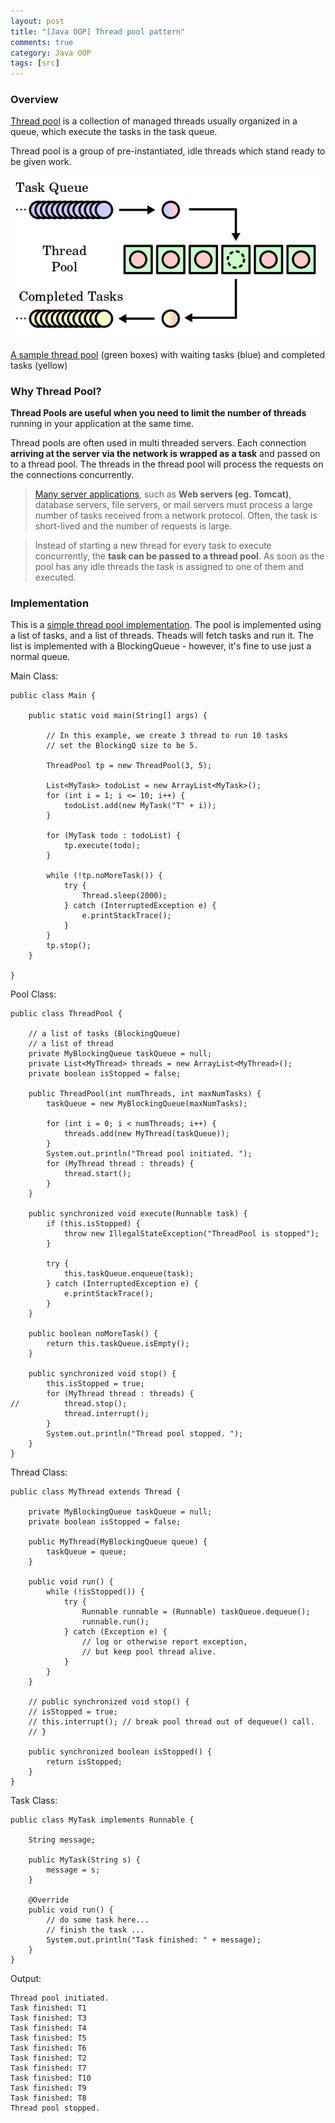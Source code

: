 ```yaml
---
layout: post
title: "[Java OOP] Thread pool pattern"
comments: true
category: Java OOP
tags: [src]
---
```


### Overview

[Thread pool](http://programmers.stackexchange.com/a/173580) is a collection of managed threads usually organized in a queue, which execute the tasks in the task queue.

Thread pool is a group of pre-instantiated, idle threads which stand ready to be given work.

![](/images/thread-pool.png)

[A sample thread pool](http://en.wikipedia.org/wiki/Thread_pool_pattern) (green boxes) with waiting tasks (blue) and completed tasks (yellow)

### Why Thread Pool?

**Thread Pools are useful when you need to limit the number of threads** running in your application at the same time.

Thread pools are often used in multi threaded servers. Each connection **arriving at the server via the network is wrapped as a task** and passed on to a thread pool. The threads in the thread pool will process the requests on the connections concurrently.

> [Many server applications](http://www.ibm.com/developerworks/library/j-jtp0730/), such as **Web servers (eg. Tomcat)**, database servers, file servers, or mail servers must process a large number of tasks received from a network protocol. Often, the task is short-lived and the number of requests is large.

> Instead of starting a new thread for every task to execute concurrently, the **task can be passed to a thread pool**. As soon as the pool has any idle threads the task is assigned to one of them and executed.

### Implementation

This is a [simple thread pool implementation](http://tutorials.jenkov.com/java-concurrency/thread-pools.html). The pool is implemented using a list of tasks, and a list of threads. Theads will fetch tasks and run it. The list is implemented with a BlockingQueue - however, it's fine to use just a normal queue.

Main Class:

    public class Main {

        public static void main(String[] args) {

            // In this example, we create 3 thread to run 10 tasks
            // set the BlockingQ size to be 5.

            ThreadPool tp = new ThreadPool(3, 5);

            List<MyTask> todoList = new ArrayList<MyTask>();
            for (int i = 1; i <= 10; i++) {
                todoList.add(new MyTask("T" + i));
            }

            for (MyTask todo : todoList) {
                tp.execute(todo);
            }

            while (!tp.noMoreTask()) {
                try {
                    Thread.sleep(2000);
                } catch (InterruptedException e) {
                    e.printStackTrace();
                }
            }
            tp.stop();
        }

    }

Pool Class:

    public class ThreadPool {

        // a list of tasks (BlockingQueue)
        // a list of thread
        private MyBlockingQueue taskQueue = null;
        private List<MyThread> threads = new ArrayList<MyThread>();
        private boolean isStopped = false;

        public ThreadPool(int numThreads, int maxNumTasks) {
            taskQueue = new MyBlockingQueue(maxNumTasks);

            for (int i = 0; i < numThreads; i++) {
                threads.add(new MyThread(taskQueue));
            }
            System.out.println("Thread pool initiated. ");
            for (MyThread thread : threads) {
                thread.start();
            }
        }

        public synchronized void execute(Runnable task) {
            if (this.isStopped) {
                throw new IllegalStateException("ThreadPool is stopped");
            }

            try {
                this.taskQueue.enqueue(task);
            } catch (InterruptedException e) {
                e.printStackTrace();
            }
        }

        public boolean noMoreTask() {
            return this.taskQueue.isEmpty();
        }

        public synchronized void stop() {
            this.isStopped = true;
            for (MyThread thread : threads) {
    //			thread.stop();
                thread.interrupt();
            }
            System.out.println("Thread pool stopped. ");
        }
    }

Thread Class:

    public class MyThread extends Thread {

        private MyBlockingQueue taskQueue = null;
        private boolean isStopped = false;

        public MyThread(MyBlockingQueue queue) {
            taskQueue = queue;
        }

        public void run() {
            while (!isStopped()) {
                try {
                    Runnable runnable = (Runnable) taskQueue.dequeue();
                    runnable.run();
                } catch (Exception e) {
                    // log or otherwise report exception,
                    // but keep pool thread alive.
                }
            }
        }

        // public synchronized void stop() {
        // isStopped = true;
        // this.interrupt(); // break pool thread out of dequeue() call.
        // }

        public synchronized boolean isStopped() {
            return isStopped;
        }
    }

Task Class:

    public class MyTask implements Runnable {

        String message;

        public MyTask(String s) {
            message = s;
        }

        @Override
        public void run() {
            // do some task here...
            // finish the task ...
            System.out.println("Task finished: " + message);
        }
    }

Output:

    Thread pool initiated.
    Task finished: T1
    Task finished: T3
    Task finished: T4
    Task finished: T5
    Task finished: T6
    Task finished: T2
    Task finished: T7
    Task finished: T10
    Task finished: T9
    Task finished: T8
    Thread pool stopped.
